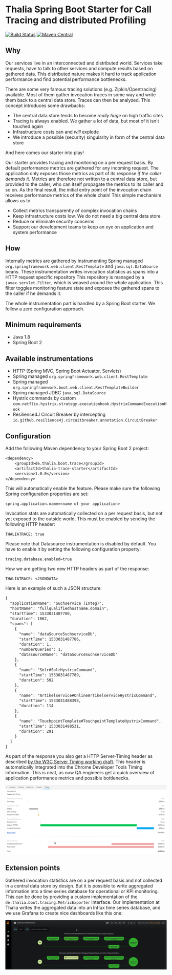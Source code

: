 # Thalia Spring Boot Starter for Call Tracing and distributed Profiling

[![Build Status](https://travis-ci.org/ThaliaBuecherGmbH/thalia-trace-starter.svg?branch=master)](https://travis-ci.org/ThaliaBuecherGmbH/thalia-trace-starter) [![Maven Central](https://maven-badges.herokuapp.com/maven-central/de.thalia.boot.trace/thalia-trace-starter/badge.svg)](https://maven-badges.herokuapp.com/maven-central/de.thalia.boot.trace/thalia-trace-starter)

## Why

Our services live in an interconnected and distributed world. Services take requests, have to talk to other services
and compute results based on gathered data. This distributed nature makes it hard to track application performance and
find potential performance bottlenecks. 

There are some very famous tracing solutions (e.g. Zipkin/Opentracing) available. Most of them gather invocation traces in some way
and write them back to a central data store. Traces can then be analyzed. This concept introduces some drawbacks:

* The central data store tends to become *really huge* on high traffic sites
* Tracing is always enabled. We gather a lot of data, but most of it isn't touched again
* Infrastructure costs can and *will* explode
* We introduce a possible (security) singularity in form of the central data store

And here comes our starter into play!

Our starter provides tracing and monitoring on a per request basis. By default performance
metrics are gathered for any incoming request. The application only exposes those metrics as 
part of its response *if the caller demands it*. Metrics are therefore not written to a central data store, 
but provided to the caller, who can itself propagate the metrics to its caller and so on. As the final result, 
the initial entry point of the invocation chain receives performance metrics of the whole chain!
This simple mechanism allows us to

* Collect metrics transparently of complex invocation chains
* Keep infrastructure costs low. We do not need a big central data store
* Reduce or eliminate security concerns
* Support our development teams to keep an eye on application and system performance

## How

Internally metrics are gathered by instrumenting Spring managed `org.springframework.web.client.RestTemplate` 
and `java.sql.DataSource` beans. These instrumentation writes invocation statistics as spans into a HTTP request specific repository
This repository is managed by a `javax.servlet.Filter`, which is weaved around the whole application. This
filter toggles monitoring feature state and exposes the gathered spans to the caller if he demands it.

The whole instrumentation part is handled by a Spring Boot starter. We follow a zero
configuration approach.

## Minimum requirements

* Java 1.8
* Spring Boot 2

## Available instrumentations

* HTTP (Spring MVC, Spring Boot Actuator, Servlets)
* Spring managed `org.springframework.web.client.RestTemplate`
* Spring managed `org.springframework.boot.web.client.RestTemplateBuilder`
* Spring managed JDBC `java.sql.DataSource`
* Hystrix commands by custom `com.netflix.hystrix.strategy.executionhook.HystrixCommandExecutionHook`
* Resilience4J Circuit Breaker by intercepting `io.github.resilience4j.circuitbreaker.annotation.CircuitBreaker `

## Configuration

Add the following Maven dependency to your Spring Boot 2 project:

```
<dependency>
    <groupId>de.thalia.boot.trace</groupId>
    <artifactId>thalia-trace-starter</artifactId>
    <version>1.0.0</version>
</dependency>
```

This will automatically enable the feature. Please make sure the following Spring configuration
properties are set:

```
spring.application.name=<name of your application>
```

Invocation stats are automatically collected on
a per request basis, but not yet exposed to the outside world. This must be enabled by sending
the following HTTP header:

```
THALIATRACE: true
```

Please note that Datasource instrumentation is disabled by default. You have to enable it by 
setting the following configuration property:

```
tracing.database.enabled=true
```

How we are getting two new HTTP headers as part of the response:

```
THALIATRACE: <JSONDATA>
``` 

Here is an example of such a JSON structure:

```
{
  "applicationName": "Suchservice (Integ)",
  "hostName": "fullqualifiedhostname.domain",
  "startTime": 1533031487780,
  "duration": 1062,
  "spans": [
    {
      "name": "dataSourceSuchserviceDb",
      "startTime": 1533031487786,
      "duration": 1,
      "numberQueries": 1,
      "datasourceName": "dataSourceSuchserviceDb"
    },
    {
      "name": "Solr#SolrHystrixCommand",
      "startTime": 1533031487789,
      "duration": 592
    },
    {
      "name": "Artikelservice#OnlineArtikelserviceHystrixCommand",
      "startTime": 1533031488398,
      "duration": 114
    },
    {
      "name": "TouchpointTemplate#TouchpointTemplateHystrixCommand",
      "startTime": 1533031488531,
      "duration": 291
    }
  ]
}
```

As part of the response you also get a HTTP Server-Timing header as 
described [by the W3C Server Timing working draft](https://www.w3.org/TR/server-timing).
This header is automatically integrated into the Chrome Developer Tools Timing information. This is neat,
as now QA engineers get a quick overview of application performance metrics and possible
bottlenecks. 

![Server timing in Chrome Dev Tools](doc/servertiming.png)

## Extension points

Gathered invocation statistics are on a per request basis and not collected in a central data store by
design. But it is possible to write aggregated information into a time series database for operational
or KPI monitoring. This can be done by providing a custom implementation of the 
`de.thalia.boot.tracing.MetricExporter` interface. Our implementation at Thalia writes the aggregated
data into an Influx time series database, and we use Grafana to create nice dashboards like this one:

![Example dashboard](doc/exampledashboard.png)

